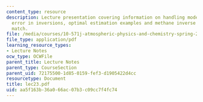 ```yaml
---
content_type: resource
description: Lecture presentation covering information on handling model and calibration
  error in inversions, optimal estimation examples and methane inverse studies using
  match.
file: /media/courses/10-571j-atmospheric-physics-and-chemistry-spring-2006/aa5f163b36a066ac07b3c09cc7f4fc74_lec23.pdf
file_type: application/pdf
learning_resource_types:
- Lecture Notes
ocw_type: OCWFile
parent_title: Lecture Notes
parent_type: CourseSection
parent_uid: 72175500-1d85-0159-fef3-d1905422d4cc
resourcetype: Document
title: lec23.pdf
uid: aa5f163b-36a0-66ac-07b3-c09cc7f4fc74
---
```


